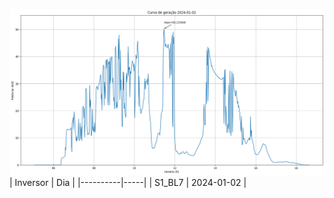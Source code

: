 ![My Image](02_01_2024-S1_BL7.png)
| Inversor | Dia |
|----------|-----|
| S1_BL7       | 2024-01-02  |